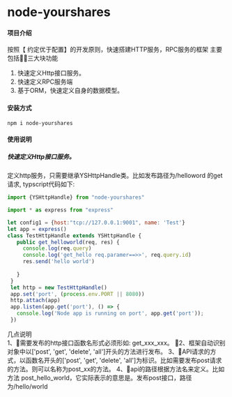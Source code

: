 # node-yourshares
#### 项目介绍

按照【 约定优于配置】的开发原则，快速搭建HTTP服务，RPC服务的框架
主要包括三大块功能
1. 快速定义Http接口服务。
2. 快速定义RPC服务端
3. 基于ORM，快速定义自身的数据模型。

#### 安装方式
```
npm i node-yourshares
```

#### 使用说明

##### 快速定义Http接口服务。

定义http服务，只需要继承YSHttpHandle类。比如发布路径为/helloword 的get请求, typscript代码如下:
 ```javascript
import {YSHttpHandle} from "node-yourshares"

import * as express from "express"

let config1 = {host:"tcp://127.0.0.1:9001", name: 'Test'}
let app = express()
class TestHttpHandle extends YSHttpHandle {
    public get_helloworld(req, res) {
      console.log(req.query)
      console.log('get_hello req.paramer==>>', req.query.id)
      res.send('hello world')
      
    }
  }
  let http = new TestHttpHandle()
  app.set('port', (process.env.PORT || 8080))
  http.attach(app)
  app.listen(app.get('port'), () => {
    console.log('Node app is running on port', app.get('port'));
  })
 ```

几点说明  
1、需要发布的http接口函数名形式必须形如: get_xxx_xxx。 
2、框架自动识别对象中以['post', 'get', 'delete', 'all']开头的方法进行发布。 
3、API请求的方式，以函数名开头的['post', 'get', 'delete', 'all']为标识。比如需要发布post请求的方法。则可以名称为post_xx的方法。
4、api的路径根据方法名来定义。比如方法 post_hello_world，它实际表示的意思是。发布post接口，路径为/hello/world




